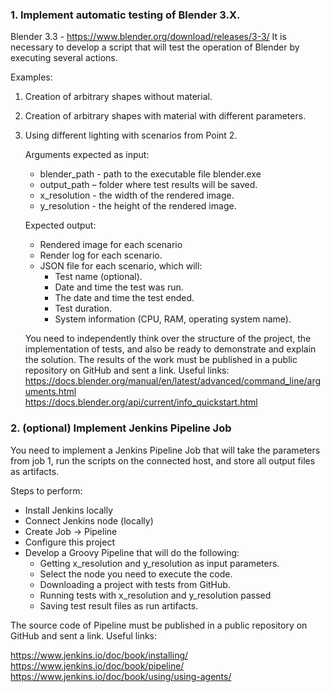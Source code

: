 ### 1. Implement automatic testing of Blender 3.X.  
Blender 3.3 - https://www.blender.org/download/releases/3-3/
It is necessary to develop a script that will test the operation of Blender by executing several actions.

Examples:

1. Creation of arbitrary shapes without material.
2. Creation of arbitrary shapes with material with different parameters.
3. Using different lighting with scenarios from Point 2.  


   Arguments expected as input:
   * blender_path - path to the executable file blender.exe  
   * output_path – folder where test results will be saved.  
   * x_resolution - the width of the rendered image.  
   * y_resolution - the height of the rendered image.  
   
   Expected output:  
   * Rendered image for each scenario  
   * Render log for each scenario.  
   * JSON file for each scenario, which will:  
      + Test name (optional).  
      + Date and time the test was run.  
      + The date and time the test ended.  
      + Test duration.  
      + System information (CPU, RAM, operating system name).  

   You need to independently think over the structure of the project, the implementation of tests, and also
   be ready to demonstrate and explain the solution. The results of the work must be published in a public
   repository on GitHub and sent a link.
   Useful links:
   https://docs.blender.org/manual/en/latest/advanced/command_line/arguments.html  
   https://docs.blender.org/api/current/info_quickstart.html

### 2. (optional) Implement Jenkins Pipeline Job
   
You need to implement a Jenkins Pipeline Job that will take the parameters from job 1, run the scripts
   on the connected host, and store all output files as artifacts.

   Steps to perform:

   * Install Jenkins locally  
   * Connect Jenkins node (locally)  
   * Create Job -> Pipeline  
   * Configure this project  
   * Develop a Groovy Pipeline that will do the following:  
      + Getting x_resolution and y_resolution as input parameters.  
      + Select the node you need to execute the code.  
      + Downloading a project with tests from GitHub.  
      + Running tests with x_resolution and y_resolution passed  
      + Saving test result files as run artifacts.  
   
The source code of Pipeline must be published in a public repository on GitHub and sent a link.
   Useful links:

   https://www.jenkins.io/doc/book/installing/  
   https://www.jenkins.io/doc/book/pipeline/  
   https://www.jenkins.io/doc/book/using/using-agents/